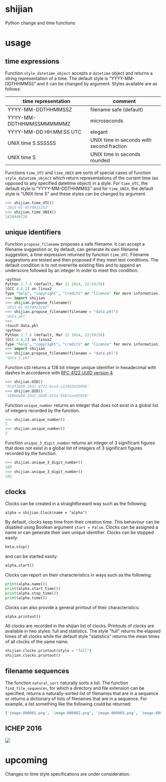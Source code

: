 # shijian

Python change and time functions

# usage

## time expressions

Function `style_datetime_object` accepts a `datetime` object and returns a string representation of a time. The default style is "YYYY-MM-DDTHHMMSS" and it can be changed by argument. Styles available are as follows:

|**time representation** |**comment**                              |
|------------------------|-----------------------------------------|
|YYYY-MM-DDTHHMMSSZ      |filename safe (default)                  |
|YYYY-MM-DDTHHMMSSMMMMMMZ|microseconds                             |
|YYYY-MM-DD HH:MM:SS UTC |elegant                                  |
|UNIX time S.SSSSSS      |UNIX time in seconds with second fraction|
|UNIX time S             |UNIX time in seconds rounded             |

Functions `time_UTC` and `time_UNIX` are sorts of special cases of function `style_datetime_object` which return representations of the current time (as opposed to any specified datetime object) in a style. For `time_UTC`, the default style is "YYYY-MM-DDTHHMMSS" and for `time_UNIX`, the default style is "UNIX time S" and these styles can be changed by argument.

```Python
>>> shijian.time_UTC()
'2015-01-05T092125Z'
>>> shijian.time_UNIX()
1420449720
```

## unique identifiers

Function `propose_filename` proposes a safe filename. It can accept a filename suggestion or, by default, can generate its own filename suggestion, a time expression returned by function `time_UTC`. Filename suggestions are tested and then proposed if they meet test conditions. The default condition is to not overwrite existing files and to append an underscore followed by an integer in order to meet this condition.

```Python
>python
Python 2.7.6 (default, Mar 22 2014, 22:59:56) 
[GCC 4.8.2] on linux2
Type "help", "copyright", "credits" or "license" for more information.
>>> import shijian
>>> shijian.propose_filename()
'2015-01-05T092319Z'
>>> shijian.propose_filename(filename = "data.pkl")
'data.pkl'
>>> 
>touch data.pkl
>python
Python 2.7.6 (default, Mar 22 2014, 22:59:56) 
[GCC 4.8.2] on linux2
Type "help", "copyright", "credits" or "license" for more information.
>>> import shijian
>>> shijian.propose_filename(filename = "data.pkl")
'data_1.pkl'
```

Function `UID` returns a 128 bit integer unique identifier in hexadecimal with dashes in accordance with [RFC 4122 UUID version 4](http://tools.ietf.org/html/rfc4122.html).

```Python
>>> shijian.UID()
'91df3b90-285c-4f22-8ced-a154b3b5b09b'
>>> shijian.UID()
'169bde88-2be2-4b46-bf2d-5bb7aee85658'
```

Function `unique_number` returns an integer that does not exist in a global list of integers recorded by the function.

```Python
>>> shijian.unique_number()
1
>>> shijian.unique_number()
2
```

Function `unique_3_digit_number` returns an integer of 3 significant figures that does not exist in a global list of integers of 3 significant figures recorded by the function.

```Python
>>> shijian.unique_3_digit_number()
100
>>> shijian.unique_3_digit_number()
101
```

## clocks

Clocks can be created in a straightforward way such as the following:

    alpha = shijian.Clock(name = "alpha")

By default, clocks keep time from their creation time. This behaviour can be disabled using Boolean argument `start = False`. Clocks can be assigned a name or can generate their own unique identifier. Clocks can be stopped easily:

```Python
beta.stop()
```

and can be started easily:

```Python
alpha.start()
```

Clocks can report on their characteristics in ways such as the following:

```Python
print(alpha.name())
print(alpha.start_time())
print(alpha.stop_time())
print(alpha.time())
```

Clocks can also provide a general printout of their characteristics:

```Python
alpha.printout()
```

All clocks are recorded in the shijian list of clocks. Printouts of clocks are available in two styles: full and statistics. The style "full" returns the elapsed times of all clocks while the default style "statistics" returns the mean times of all clocks of the same name.

```Python
shijian.clocks.printout(style = "full")
shijian.clocks.printout()
```

## filename sequences

The function `natural_sort` naturally sorts a list. The function `find_file_sequences`, for which a directory and file extension can be specified, returns a naturally-sorted list of filenames that are in a sequence or returns a dictionary of lists of filenames that are in a sequence. For example, a list something like the following could be returned:

```Bash
['image-000001.png', 'image-000002.png', 'image-000003.png', 'image-000004.png', 'image-000005.png']
```

## ICHEP 2016

![](images/ICHEP_2016.gif)

# upcoming

Changes to time style specifications are under consideration.